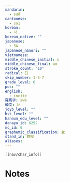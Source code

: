 ```yaml
---
mandarin:
  - suō
cantonese:
  - so1
korean:
  - 사
korean_native: ""
japanese:
  - SA
japanese_nanori: ""
vietnamese:
middle_chinese_initial: s
middle_chinese_final: uɑ
stroke_count: "10"
radical: 口
skip_number: 1-3-7
grade_level: 6
pos: ""
english:
  - incite
羅馬字: swa
韓文: 솨
joyo_level: ""
hsk_level: ""
hanmun_edu_level: ""
danayo_id: 6252
mc_id: 0
graphemic_classification: 夋
stand_in: 教唆
aliases:
---
```

```meta-bind-embed
[[nav/char_info]]
```

# Notes
